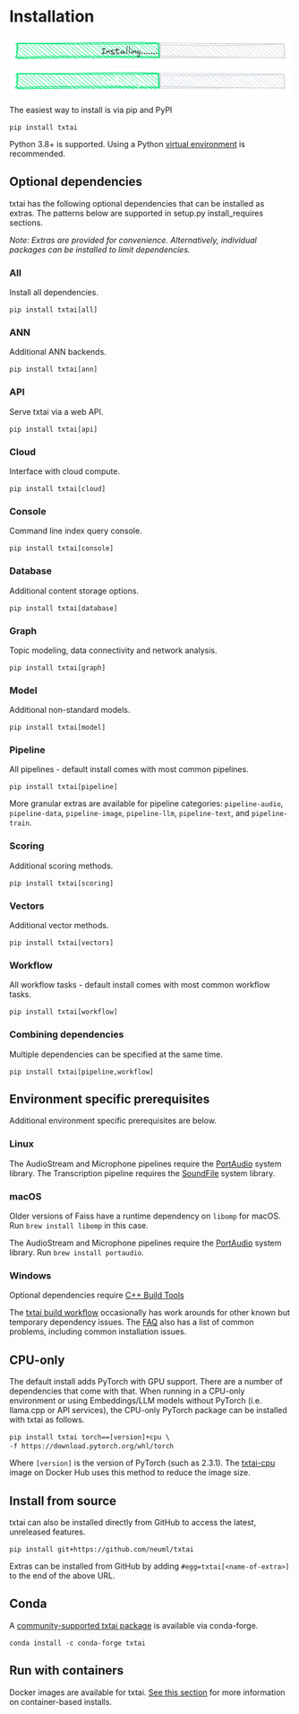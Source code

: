 # Installation

![install](images/install.png#only-light)
![install](images/install-dark.png#only-dark)

The easiest way to install is via pip and PyPI

```
pip install txtai
```

Python 3.8+ is supported. Using a Python [virtual environment](https://docs.python.org/3/library/venv.html) is recommended.

## Optional dependencies

txtai has the following optional dependencies that can be installed as extras. The patterns below are supported
in setup.py install_requires sections.

_Note: Extras are provided for convenience. Alternatively, individual packages can be installed to limit dependencies._

### All

Install all dependencies.

```
pip install txtai[all]
```

### ANN

Additional ANN backends.

```
pip install txtai[ann]
```

### API

Serve txtai via a web API.

```
pip install txtai[api]
```

### Cloud

Interface with cloud compute.

```
pip install txtai[cloud]
```

### Console

Command line index query console.

```
pip install txtai[console]
```

### Database

Additional content storage options.

```
pip install txtai[database]
```

### Graph

Topic modeling, data connectivity and network analysis.

```
pip install txtai[graph]
```

### Model

Additional non-standard models.

```
pip install txtai[model]
```

### Pipeline

All pipelines - default install comes with most common pipelines.

```
pip install txtai[pipeline]
```

More granular extras are available for pipeline categories: `pipeline-audio`, `pipeline-data`, `pipeline-image`, `pipeline-llm`, `pipeline-text`, and `pipeline-train`.

### Scoring

Additional scoring methods.

```
pip install txtai[scoring]
```

### Vectors

Additional vector methods.

```
pip install txtai[vectors]
```

### Workflow

All workflow tasks - default install comes with most common workflow tasks.

```
pip install txtai[workflow]
```

### Combining dependencies

Multiple dependencies can be specified at the same time.

```
pip install txtai[pipeline,workflow]
```

## Environment specific prerequisites

Additional environment specific prerequisites are below.

### Linux

The AudioStream and Microphone pipelines require the [PortAudio](https://python-sounddevice.readthedocs.io/en/0.5.0/installation.html) system library. The Transcription pipeline requires the [SoundFile](https://github.com/bastibe/python-soundfile#installation) system library.

### macOS

Older versions of Faiss have a runtime dependency on `libomp` for macOS. Run `brew install libomp` in this case.

The AudioStream and Microphone pipelines require the [PortAudio](https://python-sounddevice.readthedocs.io/en/0.5.0/installation.html) system library. Run `brew install portaudio`.

### Windows

Optional dependencies require [C++ Build Tools](https://visualstudio.microsoft.com/visual-cpp-build-tools/)

The [txtai build workflow](https://github.com/neuml/txtai/blob/master/.github/workflows/build.yml) occasionally has work arounds for other known but temporary dependency issues. The [FAQ](../faq) also has a list of common problems, including common installation issues.

## CPU-only

The default install adds PyTorch with GPU support. There are a number of dependencies that come with that. When running in a CPU-only environment or using Embeddings/LLM models without PyTorch (i.e. llama.cpp or API services), the CPU-only PyTorch package can be installed with txtai as follows.

```
pip install txtai torch==[version]+cpu \
-f https://download.pytorch.org/whl/torch
```

Where `[version]` is the version of PyTorch (such as 2.3.1). The [txtai-cpu](https://hub.docker.com/r/neuml/txtai-cpu) image on Docker Hub uses this method to reduce the image size.

## Install from source

txtai can also be installed directly from GitHub to access the latest, unreleased features.

```
pip install git+https://github.com/neuml/txtai
```

Extras can be installed from GitHub by adding `#egg=txtai[<name-of-extra>]` to the end of the above URL.

## Conda

A [community-supported txtai package](https://anaconda.org/conda-forge/txtai) is available via conda-forge.

```
conda install -c conda-forge txtai
```

## Run with containers

Docker images are available for txtai. [See this section](../cloud) for more information on container-based installs.
